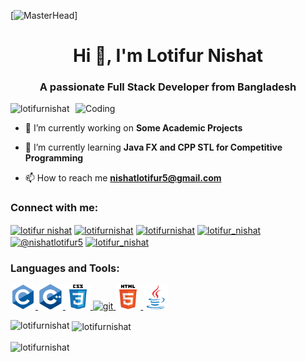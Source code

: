 [![MasterHead](https://mir-s3-cdn-cf.behance.net/project_modules/max_1200/54b6c068097599.5b50bca476b9b.gif)]
<h1 align="center">Hi 👋, I'm Lotifur Nishat</h1>
<h3 align="center">A passionate Full Stack Developer from Bangladesh</h3>
<img align="right" alt="Coding" width="400" src="https://i.pinimg.com/originals/54/e3/7d/54e37d8074ebcde1d96c77d7b2a7f310.gif">

<p align="left"> <img src="https://komarev.com/ghpvc/?username=lotifurnishat&label=Profile%20views&color=0e75b6&style=flat" alt="lotifurnishat" /> </p>

- 🔭 I’m currently working on **Some Academic Projects**

- 🌱 I’m currently learning **Java FX and CPP STL for Competitive Programming**

- 📫 How to reach me **nishatlotifur5@gmail.com**

<h3 align="left">Connect with me:</h3>
<p align="left">
<a href="https://linkedin.com/in/lotifur nishat" target="blank"><img align="center" src="https://raw.githubusercontent.com/rahuldkjain/github-profile-readme-generator/master/src/images/icons/Social/linked-in-alt.svg" alt="lotifur nishat" height="30" width="40" /></a>
<a href="https://fb.com/lotifurnishat" target="blank"><img align="center" src="https://raw.githubusercontent.com/rahuldkjain/github-profile-readme-generator/master/src/images/icons/Social/facebook.svg" alt="lotifurnishat" height="30" width="40" /></a>
<a href="https://instagram.com/lotifurnishat" target="blank"><img align="center" src="https://raw.githubusercontent.com/rahuldkjain/github-profile-readme-generator/master/src/images/icons/Social/instagram.svg" alt="lotifurnishat" height="30" width="40" /></a>
<a href="https://www.codechef.com/users/lotifur_nishat" target="blank"><img align="center" src="https://cdn.jsdelivr.net/npm/simple-icons@3.1.0/icons/codechef.svg" alt="lotifur_nishat" height="30" width="40" /></a>
<a href="https://www.hackerrank.com/@nishatlotifur5" target="blank"><img align="center" src="https://raw.githubusercontent.com/rahuldkjain/github-profile-readme-generator/master/src/images/icons/Social/hackerrank.svg" alt="@nishatlotifur5" height="30" width="40" /></a>
<a href="https://codeforces.com/profile/lotifur_nishat" target="blank"><img align="center" src="https://raw.githubusercontent.com/rahuldkjain/github-profile-readme-generator/master/src/images/icons/Social/codeforces.svg" alt="lotifur_nishat" height="30" width="40" /></a>
</p>

<h3 align="left">Languages and Tools:</h3>
<p align="left"> <a href="https://www.cprogramming.com/" target="_blank" rel="noreferrer"> <img src="https://raw.githubusercontent.com/devicons/devicon/master/icons/c/c-original.svg" alt="c" width="40" height="40"/> </a> <a href="https://www.w3schools.com/cpp/" target="_blank" rel="noreferrer"> <img src="https://raw.githubusercontent.com/devicons/devicon/master/icons/cplusplus/cplusplus-original.svg" alt="cplusplus" width="40" height="40"/> </a> <a href="https://www.w3schools.com/css/" target="_blank" rel="noreferrer"> <img src="https://raw.githubusercontent.com/devicons/devicon/master/icons/css3/css3-original-wordmark.svg" alt="css3" width="40" height="40"/> </a> <a href="https://git-scm.com/" target="_blank" rel="noreferrer"> <img src="https://www.vectorlogo.zone/logos/git-scm/git-scm-icon.svg" alt="git" width="40" height="40"/> </a> <a href="https://www.w3.org/html/" target="_blank" rel="noreferrer"> <img src="https://raw.githubusercontent.com/devicons/devicon/master/icons/html5/html5-original-wordmark.svg" alt="html5" width="40" height="40"/> </a> <a href="https://www.java.com" target="_blank" rel="noreferrer"> <img src="https://raw.githubusercontent.com/devicons/devicon/master/icons/java/java-original.svg" alt="java" width="40" height="40"/> </a> </p>

<p><img align="left" src="https://github-readme-stats.vercel.app/api/top-langs?username=lotifurnishat&show_icons=true&locale=en&layout=compact" alt="lotifurnishat" /></p>

<p>&nbsp;<img align="center" src="https://github-readme-stats.vercel.app/api?username=lotifurnishat&show_icons=true&locale=en" alt="lotifurnishat" /></p>

<p><img align="center" src="https://github-readme-streak-stats.herokuapp.com/?user=lotifurnishat&" alt="lotifurnishat" /></p>
